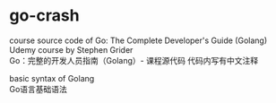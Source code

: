 # go-crash

course source code of Go: The Complete Developer's Guide (Golang) Udemy course by Stephen Grider   
Go：完整的开发人员指南（Golang）- 课程源代码
代码内写有中文注释

basic syntax of Golang  
Go语言基础语法

